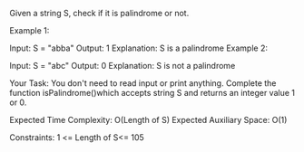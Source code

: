 Given a string S, check if it is palindrome or not.

Example 1:

Input: S = "abba"
Output: 1
Explanation: S is a palindrome
Example 2:

Input: S = "abc" 
Output: 0
Explanation: S is not a palindrome
 

Your Task:
You don't need to read input or print anything. Complete the function isPalindrome()which accepts string S and returns an integer value 1 or 0.

Expected Time Complexity: O(Length of S)
Expected Auxiliary Space: O(1)


Constraints:
1 <= Length of S<= 105
